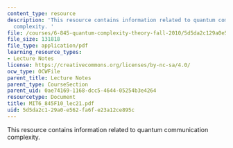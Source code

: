 ```yaml
---
content_type: resource
description: 'This resource contains information related to quantum communication
  complexity. '
file: /courses/6-845-quantum-complexity-theory-fall-2010/5d5da2c129a0e562fa6fe23a12ce895c_MIT6_845F10_lec21.pdf
file_size: 131818
file_type: application/pdf
learning_resource_types:
- Lecture Notes
license: https://creativecommons.org/licenses/by-nc-sa/4.0/
ocw_type: OCWFile
parent_title: Lecture Notes
parent_type: CourseSection
parent_uid: 0ae74169-1168-dcc5-4644-05254b3e4264
resourcetype: Document
title: MIT6_845F10_lec21.pdf
uid: 5d5da2c1-29a0-e562-fa6f-e23a12ce895c
---
```

This resource contains information related to quantum communication complexity. 